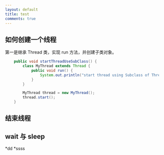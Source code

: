 ```yaml
---
layout: default
title: test
comments: true
---
```



## 如何创建一个线程


第一是继承 Thread 类，实现 run 方法，并创建子类对象。

```java
	public void startThreadUseSubClass() {
		class MyThread extends Thread {
			public void run() {
				System.out.println("start thread using Subclass of Thread");
			}
		}

		MyThread thread = new MyThread();
		thread.start();
	}
```




## 结束线程

## wait 与 sleep


*dd
*ssss



